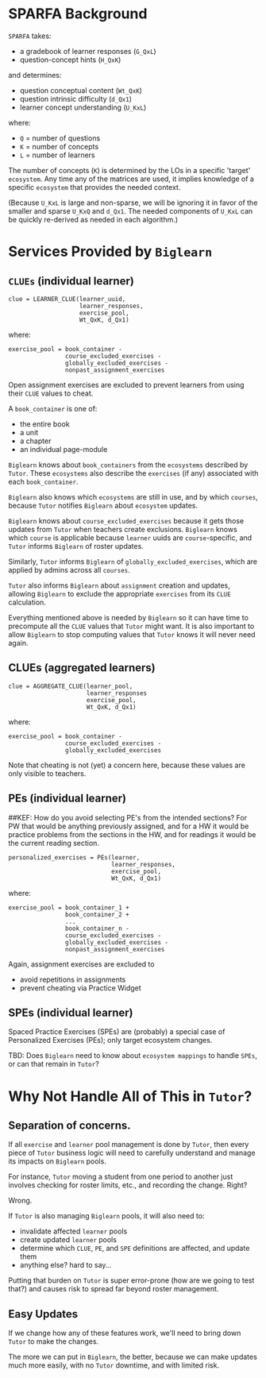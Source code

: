 # SPARFA Background

`SPARFA` takes:
* a gradebook of learner responses (`G_QxL`)
* question-concept hints (`H_QxK`)

and determines:
* question conceptual content (`Wt_QxK`)
* question intrinsic difficulty (`d_Qx1`)
* learner concept understanding (`U_KxL`)

where:
* `Q` = number of questions
* `K` = number of concepts
* `L` = number of learners

The number of concepts (`K`)
is determined by the LOs
in a specific 'target' `ecosystem`.
Any time any of the matrices are used,
it implies knowledge of a specific `ecosystem`
that provides the needed context.

(Because `U_KxL` is large and non-sparse,
we will be ignoring it
in favor of the smaller and sparse
`U_KxQ` and `d_Qx1`.
The needed components of `U_KxL`
can be quickly re-derived as needed
in each algorithm.)

# Services Provided by `Biglearn`

## `CLUEs` (individual learner)
```
clue = LEARNER_CLUE(learner_uuid,
                    learner_responses,
                    exercise_pool,
                    Wt_QxK, d_Qx1) 
```
where:
```
exercise_pool = book_container -
                course_excluded_exercises -
                globally_excluded_exercises -
                nonpast_assignment_exercises
```
Open assignment exercises are excluded
to prevent learners from using their `CLUE` values
to cheat.

A `book_container` is one of:
* the entire book
* a unit
* a chapter
* an individual page-module

`Biglearn` knows about `book_containers`
from the `ecosystems` described by `Tutor`.
These `ecosystems` also describe the `exercises` (if any) 
associated with each `book_container`.

`Biglearn` also knows which `ecosystems`
are still in use,
and by which `courses`,
because `Tutor` notifies `Biglearn`
about `ecosystem` updates.

`Biglearn` knows about `course_excluded_exercises`
because it gets those updates from `Tutor`
when teachers create exclusions.
`Biglearn` knows which `course` is applicable
because `learner` uuids are `course`-specific,
and `Tutor` informs `Biglearn` of roster updates.

Similarly, `Tutor` informs `Biglearn`
of `globally_excluded_exercises`,
which are applied by admins across all `courses`.

`Tutor` also informs `Biglearn`
about `assignment` creation and updates,
allowing `Biglearn` 
to exclude the appropriate `exercises`
from its `CLUE` calculation.

Everything mentioned above is needed by `Biglearn`
so it can have time to precompute all the `CLUE` values
that `Tutor` might want.
It is also important to allow `Biglearn`
to stop computing values that `Tutor`
knows it will never need again.

## CLUEs (aggregated learners)
```
clue = AGGREGATE_CLUE(learner_pool,
                      learner_responses
                      exercise_pool,
                      Wt_QxK, d_Qx1)
```
where:
```
exercise_pool = book_container -
                course_excluded_exercises -
                globally_excluded_exercises
```
Note that cheating is not (yet) a concern here,
because these values are only visible to teachers.


## PEs (individual learner)
##KEF: How do you avoid selecting PE's from the intended sections? For PW that would be anything previously assigned, and for a HW it would be practice problems from the sections in the HW, and for readings it would be the current reading section.
```
personalized_exercises = PEs(learner,
                             learner_responses,
                             exercise_pool,
                             Wt_QxK, d_Qx1)
```
where:
```
exercise_pool = book_container_1 +
                book_container_2 +
                ...
                book_container_n -
                course_excluded_exercises -
                globally_excluded_exercises -
                nonpast_assignment_exercises
```
Again, assignment exercises are excluded to
* avoid repetitions in assignments
* prevent cheating via Practice Widget

## SPEs (individual learner)

Spaced Practice Exercises (SPEs)
are (probably) a special case of Personalized Exercises (PEs);
only target ecosystem changes.

TBD: Does `Biglearn` need to know about `ecosystem mappings` to handle `SPEs`, or can that remain in `Tutor`?

# Why Not Handle All of This in `Tutor`?

## Separation of concerns.

If all `exercise` and `learner` pool management is done by `Tutor`,
then every piece of `Tutor` business logic
will need to carefully understand and manage
its impacts on `Biglearn` pools.

For instance, 
`Tutor` moving a student from one period to another
just involves checking for roster limits, etc.,
and recording the change.  Right?

Wrong.

If `Tutor` is also managing `Biglearn` pools,
it will also need to:
* invalidate affected `learner` pools
* create updated `learner` pools
* determine which `CLUE`, `PE`, and `SPE` definitions are affected, and update them
* anything else? hard to say...

Putting that burden on `Tutor`
is super error-prone
(how are we going to test that?)
and causes risk to spread
far beyond roster management.

## Easy Updates

If we change how any of these features work,
we'll need to bring down `Tutor`
to make the changes.

The more we can put in `Biglearn`, the better,
because we can make updates much more easily,
with no `Tutor` downtime,
and with limited risk.

